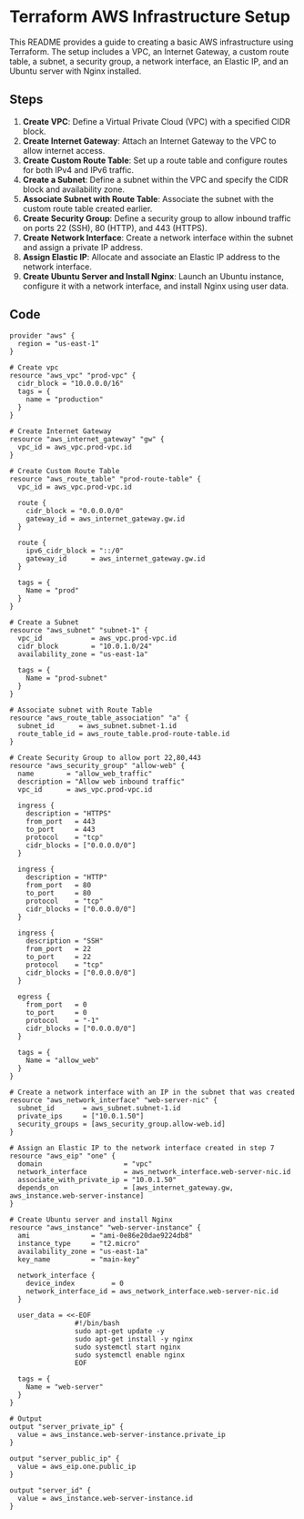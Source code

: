 # Terraform AWS Infrastructure Setup

This README provides a guide to creating a basic AWS infrastructure using Terraform. The setup includes a VPC, an Internet Gateway, a custom route table, a subnet, a security group, a network interface, an Elastic IP, and an Ubuntu server with Nginx installed.

## Steps

1. **Create VPC**: Define a Virtual Private Cloud (VPC) with a specified CIDR block.
2. **Create Internet Gateway**: Attach an Internet Gateway to the VPC to allow internet access.
3. **Create Custom Route Table**: Set up a route table and configure routes for both IPv4 and IPv6 traffic.
4. **Create a Subnet**: Define a subnet within the VPC and specify the CIDR block and availability zone.
5. **Associate Subnet with Route Table**: Associate the subnet with the custom route table created earlier.
6. **Create Security Group**: Define a security group to allow inbound traffic on ports 22 (SSH), 80 (HTTP), and 443 (HTTPS).
7. **Create Network Interface**: Create a network interface within the subnet and assign a private IP address.
8. **Assign Elastic IP**: Allocate and associate an Elastic IP address to the network interface.
9. **Create Ubuntu Server and Install Nginx**: Launch an Ubuntu instance, configure it with a network interface, and install Nginx using user data.

## Code

```hcl
provider "aws" {
  region = "us-east-1"
}

# Create vpc
resource "aws_vpc" "prod-vpc" {
  cidr_block = "10.0.0.0/16"
  tags = {
    name = "production"
  }
}

# Create Internet Gateway
resource "aws_internet_gateway" "gw" {
  vpc_id = aws_vpc.prod-vpc.id
}

# Create Custom Route Table
resource "aws_route_table" "prod-route-table" {
  vpc_id = aws_vpc.prod-vpc.id

  route {
    cidr_block = "0.0.0.0/0"
    gateway_id = aws_internet_gateway.gw.id
  }

  route {
    ipv6_cidr_block = "::/0"
    gateway_id      = aws_internet_gateway.gw.id
  }

  tags = {
    Name = "prod"
  }
}

# Create a Subnet
resource "aws_subnet" "subnet-1" {
  vpc_id            = aws_vpc.prod-vpc.id
  cidr_block        = "10.0.1.0/24"
  availability_zone = "us-east-1a"

  tags = {
    Name = "prod-subnet"
  }
}

# Associate subnet with Route Table
resource "aws_route_table_association" "a" {
  subnet_id      = aws_subnet.subnet-1.id
  route_table_id = aws_route_table.prod-route-table.id
}

# Create Security Group to allow port 22,80,443
resource "aws_security_group" "allow-web" {
  name        = "allow_web_traffic"
  description = "Allow web inbound traffic"
  vpc_id      = aws_vpc.prod-vpc.id

  ingress {
    description = "HTTPS"
    from_port   = 443
    to_port     = 443
    protocol    = "tcp"
    cidr_blocks = ["0.0.0.0/0"]
  }

  ingress {
    description = "HTTP"
    from_port   = 80
    to_port     = 80
    protocol    = "tcp"
    cidr_blocks = ["0.0.0.0/0"]
  }

  ingress {
    description = "SSH"
    from_port   = 22
    to_port     = 22
    protocol    = "tcp"
    cidr_blocks = ["0.0.0.0/0"]
  }

  egress {
    from_port   = 0
    to_port     = 0
    protocol    = "-1"
    cidr_blocks = ["0.0.0.0/0"]
  }

  tags = {
    Name = "allow_web"
  }
}

# Create a network interface with an IP in the subnet that was created
resource "aws_network_interface" "web-server-nic" {
  subnet_id       = aws_subnet.subnet-1.id
  private_ips     = ["10.0.1.50"]
  security_groups = [aws_security_group.allow-web.id]
}

# Assign an Elastic IP to the network interface created in step 7
resource "aws_eip" "one" {
  domain                    = "vpc"
  network_interface         = aws_network_interface.web-server-nic.id
  associate_with_private_ip = "10.0.1.50"
  depends_on                = [aws_internet_gateway.gw, aws_instance.web-server-instance]
}

# Create Ubuntu server and install Nginx
resource "aws_instance" "web-server-instance" {
  ami               = "ami-0e86e20dae9224db8"
  instance_type     = "t2.micro"
  availability_zone = "us-east-1a"
  key_name          = "main-key"

  network_interface {
    device_index         = 0
    network_interface_id = aws_network_interface.web-server-nic.id
  }

  user_data = <<-EOF
                #!/bin/bash
                sudo apt-get update -y
                sudo apt-get install -y nginx
                sudo systemctl start nginx
                sudo systemctl enable nginx
                EOF

  tags = {
    Name = "web-server"
  }
}

# Output
output "server_private_ip" {
  value = aws_instance.web-server-instance.private_ip
}

output "server_public_ip" {
  value = aws_eip.one.public_ip
}

output "server_id" {
  value = aws_instance.web-server-instance.id
}
